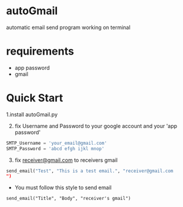 # autoGmail
automatic email send program working on terminal

# requirements
- app password
- gmail

# Quick Start
1.install autoGmail.py

2. fix Username and Password to your google account and your 'app password'
```python
SMTP_Username = 'your_email@gmail.com'
SMTP_Password = 'abcd efgh ijkl mnop'
```

3. fix receiver@gmail.com to receivers gmail
```python
send_email("Test", "This is a test email.", "receiver@gmail.com
")
```

- You must follow this style to send email
```
send_email("Title", "Body", "receiver's gmail")
```
